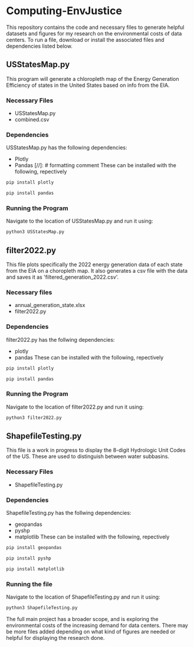 
# Computing-EnvJustice

This repository contains the code and necessary files to generate helpful datasets and figures for my research on the environmental costs of data centers. To run a file, download or install the associated files and dependencies listed below.


## USStatesMap.py

This program will generate a chloropleth map of the Energy Generation Efficiency of states in the United States based on info from the EIA. 

### Necessary Files

 - USStatesMap.py
 - combined.csv 

### Dependencies

USStatesMap.py has the following dependencies:
 - Plotly
 - Pandas
[//]: # formatting comment
These can be installed with the following, repectively

```bash
pip install plotly
```

```bash
pip install pandas
```

### Running the Program

Navigate to the location of USStatesMap.py and run it using:

```bash
python3 USStatesMap.py
```

## filter2022.py
This file plots specifically the 2022 energy generation data of each state from the EIA on a choropleth map. It also generates a csv file with the data and saves it as 'filtered_generation_2022.csv'.

### Necessary files
 - annual_generation_state.xlsx
 - filter2022.py

### Dependencies

filter2022.py has the follwing dependencies:
 - plotly
 - pandas
These can be installed with the following, repectively

```bash
pip install plotly
```

```bash
pip install pandas
```

### Running the Program

Navigate to the location of filter2022.py and run it using:

```bash
python3 filter2022.py
```

## ShapefileTesting.py 
This file is a work in progress to display the 8-digit Hydrologic Unit Codes of the US. These are used to distinguish between water subbasins.

### Necessary Files
 - ShapefileTesting.py

### Dependencies
ShapefileTesting.py has the follwing dependencies:
 - geopandas
 - pyshp
 - matplotlib
These can be installed with the following, repectively

```bash
pip install geopandas
```

```bash
pip install pyshp
```

```bash
pip install matplotlib
```

### Running the file

Navigate to the location of ShapefileTesting.py and run it using:

```bash
python3 ShapefileTesting.py
```


The full main project has a broader scope, and is exploring the environmental costs of the increasing demand for data centers. There may be more files added depending on what kind of figures are needed or helpful for displaying the research done.

